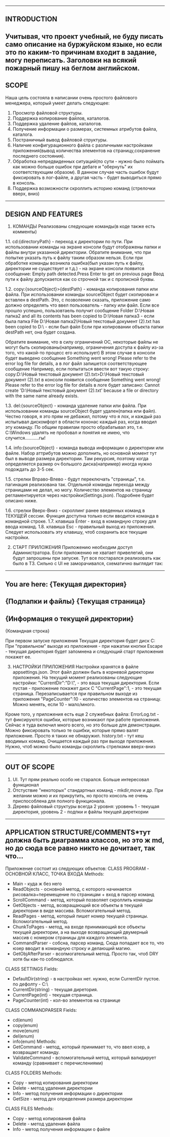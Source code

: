 -----------------------------
INTRODUCTION
-----------------------------
Учитывая, что проект учебный, не буду писать само описание на буржуйском языке, но если это по каким-то причинам входит в задание, могу переписать. 
Заголовки на всякий пожарный пишу на беглом английском.
-----------------------------
SCOPE
-----------------------------
Наша цель состояла в написании очень простого файлового менеджера, который умеет делать следующее:
1. Просмотр файловой структуры.
2. Поддержка копирование файлов, каталогов.
3. Поддержка удаление файлов, каталогов.
4. Получение информации о размерах, системных атрибутов файла, каталога.
5. Постраничный вывод файловой структуры.
6. Наличие конфигурационного файла с различными настройками приложения(вывод количества элементов на страницу,сохранение последнего состояния).
7. Обработка непредвиденных ситуаций(по сути - нужно было поймать как можно больше ошибок при дебаге и "обернуть" их соответствующим образом).
В данном случае часть ошибок будут фиксировать в лог-файле, а другая часть - будет выводиться прямо в консоль. 
8. Поддержка возможности скроллить историю команд (стрелочки вверх, вниз)
--------------------------------
DESIGN AND FEATURES
--------------------------------
1. КОМАНДЫ
Реализованы следующие команды(в коде также есть комменты)

1.1. cd:{directoryPath} - переход к директории по пути. При использовании команды на экране консоли будут отображены папки и файлы внутри указанной директории.
Обратите внимание, что при попытке указать путь к файлу таким образом нельзя. Если при обработке команды возникла ошибка(был указан путь к файлу, директории
не существует и т.д.) - на экране консоли появится сообщение:
Empty path detected.Press Enter to get on previous page
Ввод пути к файлу допускается как со строчной так и с прописной буквы.

1.2. copy:{sourceObject}>{destPath} - команда копирования папки или файла. При использовании команды sourceObject будет скопирован и вставлен в destPath.
Это, с позволение сказать, приложение само должно определять что ввел пользователь - папку или файл. 
Если все прошло успешно, пользовтаель получит сообщение
Folder D:\Новая папка2 and all its contents has been copied to D:\Новая папка3 - если была папка
File D:\Новая папка2\Новый текстовый документ (2).txt has been copied to D:\ - если был файл
Если при копировании объекта папки destPath нет, она будет создана.

Обратите внимание, что в силу ограничений ОС, некоторые файлы не могут быть скопированы(например, ограничения доступа к файлу из-за того, что какой-то процесс его использует)
В этом случае в консоли будет выведено сообщение Something went wrong! Please refer to the error log file for details, а в лог файл запишется соответствующее сообщение
Например, если попытаться ввести вот такую строку: 
copy:D:\Новый текстовый документ (2).txt>D:\Новый текстовый документ (2).txt
в консоли появится сообщение Something went wrong! Please refer to the error log file for details
в логе будет записано: Cannot create 'D:\Новый текстовый документ (2).txt' because a file or directory with the same name already exists.

1.3. del:{sourceObject} - команда удаление папки или файла. При использовании команды sourceObject будет удален(папка или файл).
Честно говоря, я это прям не дебажил, потому что я лох, и каждый раз испытывал дискомфорт в области кохонас каждый раз, когда вводил эту команду.
По общим правилам просто обрабатывал это, т.е. C:\\Windows удалять не пробовал и понятия не имею, что случится...........гы!

1.4. info:{sourceObject} - команда вывода информации о директории или файле. Набор аттрибутов можно дополнить, но основной момент тут был в выводе 
размера директории. Там рекурсия, поэтому когда определяется размер оч большого диска(например) иногда нужно подождать до 3-5 сек.

1.5. стрелки Вправо-Влево - будут переключать "страницы", т.е. пагинация реализована так. Отдельной команды перехода между страницами не делал, но могу.
Количество элементов на страницу регламентируется через настройки(Settings.json). Подробнее будет описано ниже.

1.6. стрелки Вверх-Вниз - скроллинг ранее введенных команд в ТЕКУЩЕЙ сессии. Функция доступна только если вводится команда в командной строке.
1.7. клавиша Enter - вход в командную строку для ввода команд.
1.8. клавиша Esc - правильный выход из приложения. Следует использовать эту клавишу, чтоб сохранить все текущие настройки.

2. СТАРТ ПРИЛОЖЕНИЯ
Приложению необходим доступ Администратора. Если приложению не хватает привелегий, они будут запрошены при запуске.
Тут все постарался реализовать как было в ТЗ. Сильно с UI не заморачивался, схематично выглядит так:

------------------------
You are here: {Текущая директория}
------------------------
{Подпапки и файлы}
{Текущая страница}
------------------------
{Информация о текущей директории}
------------------------
{Командная строка}

При первом запуске приложения Текущая директория будет диск C:\
При "правильном" выходе из приложения - при нажатии кнопки Escape - текущая директория будет запомнена и следующий старт приложения покажет ее.

3. НАСТРОЙКИ ПРИЛОЖЕНИЯ
Настройки хранятся в файле appsettings.json. Этот файл должен быть в корневой директории приложения.
На текущий момент реализованы следующие настройки:
"CurrentDir":"D:\\", - это ваша текущая директория. Если пустая - приложение покажет диск C
"CurrentPage":1, - это текущая страница. Перезаписывается при правильном выходе из приложения
"PageCounter":10 - количество элементов на страницу. Можно менять, если 10 - мало/много.

Кроме того, у приложения есть еще 2 служебных файла:
ErrorLog.txt - тут фиксируются ошибки, которые возникают при работе приложения. Сейчас я туда включил много всего, но это больше для демонстрации. Можно фиксировать только те ошибки, которые прямо валят приложение. Просто я таких не обнаружил.
history.txt - тут кеш вводимых команд. Очищается каждый раз при выходе приложения. Нужно, чтоб можно было команды скроллить стрелками вверх-вниз

--------------------------------
OUT OF SCOPE
--------------------------------
1. UI. Тут прям реально особо не старался. Больше интересовал функционал
2. Отстуствие "некоторых" стандартных команд - mkdir,move и др. При желании можно и их прикрутить, но просто консоль не очень приспособлена для полного функционала.
3. Дерево файловый структуры всегда 2 уровня: уровень 1 - текущая директория, уровень 2 - подпки и файлы текущей диреткории
-------------------------------
APPLICATION STRUCTURE/COMMENTS*тут должна быть диаграмма классов, но это ж md, но до сюда все равно никто не дочитает, так что...
-------------------------------
Приложение состоит из следующих объектов:
CLASS PROGRAM - ОСНОВНОЙ КЛАСС, ТОЧКА ВХОДА
Methods:
- Main - куда ж без него
- ReadObjects - основной метод, с которого начинается рисовалка+перемещение по страницам + вход в парсер команд
- ScrollCommand - метод, который позволяет скроллить команды
- GetObjects - метод, возвращающий все объекты в текущей директории в виде массива. Вспомогательный метод.
- ReadPages - метод, который пишет номер текущей страницы. Вспомогательный метод.
- ChunkToPages - метод, на входе принимающий все объекты текущей директории, а на выходе возвращающий двумерный массив с номером страницы для каждого элемента.
- CommandParser - собсна, парсер команд. Сюда попадает все то, что юзер вводит в командную строку и делающий магию.
- GetObjAfterParser - всопмогательный метод. Просто так, чтоб DRY хотя бы как-то соблюдался.

CLASS SETTINGS
Fields:
- DefaultDir(string) - в настройках нет. нужно, если CurrentDir пустое. по дефолту - C:\\
- CurrentDir(string) - текущая диретория. 
- CurrentPage(int) - текущая страница.
- PageCounter(int) - кол-во элементов на странице

CLASS COMMANDPARSER
Fields:
- cd(enum)
- copy(enum)
- move(enum)
- del(enum)
- info(enum)
Methods:
- GetCommand - метод, который принимает то, что ввел юзер, а возвращает команду.
- ValidateCommand - вспомогательный метод, который валидирует команду (сравнивает с перечислениями)

CLASS FOLDERS
Methods:
- Copy - метод копирования директории
- Delete - метод удаления директории
- Info - метод получения информации о директории
- GetSize - метод для определения размера директории

CLASS FILES
Methods:
- Copy - метод копирования файла
- Delete - метод удаления файла
- Info - метод получения информации о файле


